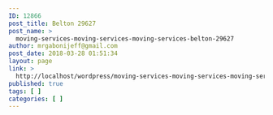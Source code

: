 ```yaml
---
ID: 12866
post_title: Belton 29627
post_name: >
  moving-services-moving-services-moving-services-belton-29627
author: mrgabonijeff@gmail.com
post_date: 2018-03-28 01:51:34
layout: page
link: >
  http://localhost/wordpress/moving-services-moving-services-moving-services-belton-29627/
published: true
tags: [ ]
categories: [ ]
---
```

